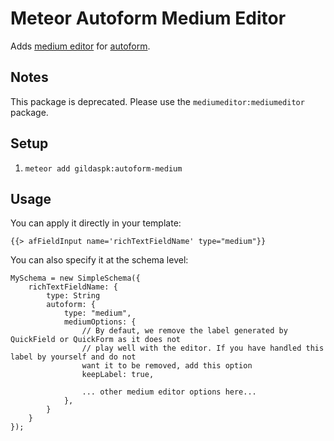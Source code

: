 # Meteor Autoform Medium Editor
Adds [medium editor](https://github.com/yabwe/medium-editor) for [autoform](https://github.com/aldeed/meteor-autoform).

## Notes
This package is deprecated. Please use the `mediumeditor:mediumeditor` package.

## Setup
1. `meteor add gildaspk:autoform-medium`

## Usage
You can apply it directly in your template:

```
{{> afFieldInput name='richTextFieldName' type="medium"}}
```

You can also specify it at the schema level:

```
MySchema = new SimpleSchema({
    richTextFieldName: {
        type: String
        autoform: {
            type: "medium",
            mediumOptions: {  
                // By defaut, we remove the label generated by QuickField or QuickForm as it does not
                // play well with the editor. If you have handled this label by yourself and do not
                want it to be removed, add this option
                keepLabel: true,

                ... other medium editor options here...
            },
        }
    }
});
```
